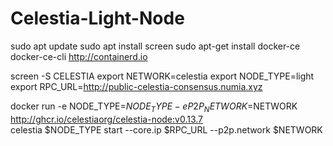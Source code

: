 # Celestia-Light-Node

sudo apt update
sudo apt install screen
sudo apt-get install docker-ce docker-ce-cli http://containerd.io

screen -S CELESTIA
export NETWORK=celestia
export NODE_TYPE=light
export RPC_URL=http://public-celestia-consensus.numia.xyz


docker run -e NODE_TYPE=$NODE_TYPE -e P2P_NETWORK=$NETWORK \
    http://ghcr.io/celestiaorg/celestia-node:v0.13.7 \
    celestia $NODE_TYPE start --core.ip $RPC_URL --p2p.network $NETWORK
